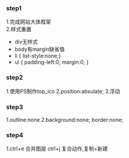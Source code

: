 ### step1 
1.完成网站大体框架<br>
2.样式重置<br>
 - div无样式
 - body有margin缺省值
 - li { list-style:none;}
 - ul { padding-left:0; margin:0; }

### step2
1.使用PS制作top_ico
2.position:absulate;
3.浮动

### step3
1.outline:none
2.background:none; border:none;

### step4
1.ctrl+e  合并图层
  ctrl+j  复合动作,复制+新建